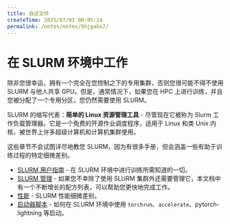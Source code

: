 ```yaml
---
title: 自述文件
createTime: 2025/07/03 00:05:24
permalink: /notes/notes/9hjgaba7/
---
```

# 在 SLURM 环境中工作

除非您很幸运，拥有一个完全在您控制之下的专用集群，否则您很可能不得不使用 SLURM 与他人共享 GPU。但是，通常情况下，如果您在 HPC 上进行训练，并且您被分配了一个专用分区，您仍然需要使用 SLURM。

SLURM 的缩写代表：**简单的 Linux 资源管理工具** - 尽管现在它被称为 Slurm 工作负载管理器。它是一个免费的开源作业调度程序，适用于 Linux 和类 Unix 内核，被世界上许多超级计算机和计算机集群使用。

这些章节不会试图详尽地教您 SLURM，因为有很多手册，但会涵盖一些有助于训练过程的特定细微差别。

- [SLURM 用户指南](./users.md) - 在 SLURM 环境中进行训练所需知道的一切。
- [SLURM 管理](./admin.md) - 如果您不幸除了使用 SLURM 集群外还需要管理它，本文档中有一个不断增长的配方列表，可以帮助您更快地完成工作。
- [性能](./performance.md) - SLURM 性能细微差别。
- [启动器脚本](./launchers) - 如何在 SLURM 环境中使用 `torchrun`、`accelerate`、pytorch-lightning 等启动。
